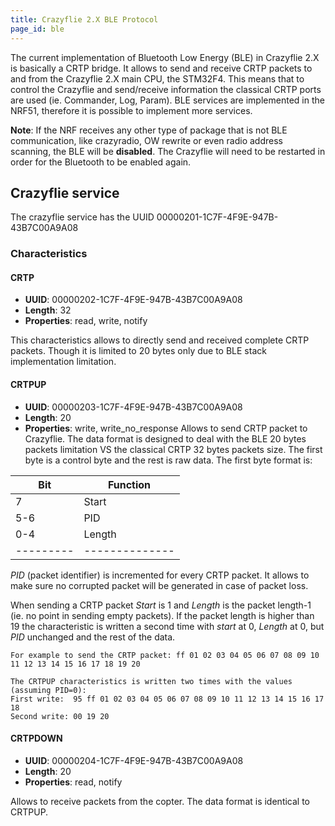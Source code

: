 ```yaml
---
title: Crazyflie 2.X BLE Protocol
page_id: ble 
---
```



The current implementation of Bluetooth Low Energy (BLE) in Crazyflie
2.X is basically a CRTP bridge. It allows to send and receive CRTP
packets to and from the Crazyflie 2.X main CPU, the STM32F4. This means
that to control the Crazyflie and send/receive information the classical
CRTP ports are used (ie. Commander, Log, Param). BLE services are
implemented in the NRF51, therefore it is possible to implement more
services.

**Note**: If the NRF receives any other type of package that is not BLE communication, like crazyradio, OW rewrite or even radio address scanning, the BLE will be __disabled__. The Crazyflie will need to be restarted in order for the Bluetooth to be enabled again.

Crazyflie service
-----------------

The crazyflie service has the UUID 00000201-1C7F-4F9E-947B-43B7C00A9A08

### Characteristics

#### CRTP

-   **UUID**: 00000202-1C7F-4F9E-947B-43B7C00A9A08
-   **Length**: 32
-   **Properties**: read, write, notify

This characteristics allows to directly send and received complete CRTP
packets. Though it is limited to 20 bytes only due to BLE stack
implementation limitation.

#### CRTPUP

-   **UUID**: 00000203-1C7F-4F9E-947B-43B7C00A9A08
-   **Length**: 20
-   **Properties**: write, write\_no\_response
Allows to send CRTP packet to Crazyflie. The data format is designed to
deal with the BLE 20 bytes packets limitation VS the classical CRTP
32 bytes packets size. The first byte is a control byte and the rest is
raw data. The first byte format is:


|  **Bit** |  **Function**|
 | --------- |--------------|
|  7       |  Start       |
|  5-6     |  PID         |
|  0-4     |  Length      |
|  ---------| --------------|

*PID* (packet identifier) is incremented for every CRTP packet. It allows to make sure no
corrupted packet will be generated in case of packet loss.

When sending a CRTP packet *Start* is 1 and *Length* is the packet
length-1 (ie. no point in sending empty packets). If the packet length
is higher than 19 the characteristic is written a second time with
*start* at 0, *Length* at 0, but *PID* unchanged and the rest of the
data.

    For example to send the CRTP packet: ff 01 02 03 04 05 06 07 08 09 10 11 12 13 14 15 16 17 18 19 20

    The CRTPUP characteristics is written two times with the values (assuming PID=0):
    First write:  95 ff 01 02 03 04 05 06 07 08 09 10 11 12 13 14 15 16 17 18
    Second write: 00 19 20

#### CRTPDOWN

-   **UUID**: 00000204-1C7F-4F9E-947B-43B7C00A9A08
-   **Length**: 20
-   **Properties**: read, notify

Allows to receive packets from the copter. The data format is identical
to CRTPUP.
